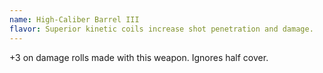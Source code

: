 ```yaml
---
name: High-Caliber Barrel III
flavor: Superior kinetic coils increase shot penetration and damage.
---
```

+3 on damage rolls made with this weapon. Ignores half cover.

